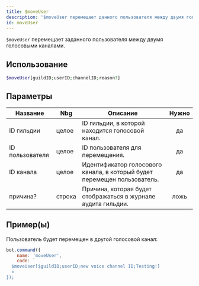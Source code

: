 ```yaml
---
title: $moveUser
description: '$moveUser перемещает данного пользователя между двумя голосовыми каналами.'
id: moveUser
---
```


`$moveUser` перемещает заданного пользователя между двумя голосовыми каналами.

## Использование

```php
$moveUser[guildID;userID;channelID;reason?]
```

## Параметры

| Название        | Nbg    | Описание                                                                 | Нужно |
| --------------- | ------ | ------------------------------------------------------------------------ |:-----:|
| ID гильдии      | целое  | ID гильдии, в которой находится голосовой канал.                         |  да   |
| ID пользователя | целое  | ID пользователя для перемещения.                                         |  да   |
| ID канала       | целое  | Идентификатор голосового канала, в который будет перемещен пользователь. |  да   |
| причина?        | строка | Причина, которая будет отображаться в журнале аудита гильдии.            | ложь  |

## Пример(ы)

Пользователь будет перемещен в другой голосовой канал:

```javascript
bot.command({
    name: 'moveUser',
    code: `
  $moveUser[$guildID;userID;new voice channel ID;Testing!]
  «
});
```